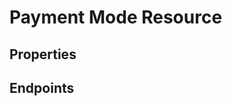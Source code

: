 # Payment Mode Resource

## Properties

<ResourceProperties :resource="'payment_mode'" :lang="'en'"/>

## Endpoints

[//]: <> (GET ENDPOINT)
<ResourceEndpoint :resource="'payment_mode'" :endpoint="'get'" :lang="'en'">

<template v-slot:responseJSON>

<<< @/docs/fixtures/api/payment_mode/response/json/get_id.json

</template>

<template v-slot:responseXML>

<<< @/docs/fixtures/api/payment_mode/response/xml/get_id.xml

</template>

</ResourceEndpoint>

[//]: <> (GETCOLLECTION ENDPOINT)
<ResourceEndpoint :resource="'payment_mode'" :endpoint="'getCollection'" :lang="'en'">

<template v-slot:responseJSON>

<<< @/docs/fixtures/api/payment_mode/response/json/get_page.json

</template>

<template v-slot:responseXML>

<<< @/docs/fixtures/api/payment_mode/response/xml/get_page.xml

</template>

</ResourceEndpoint>

